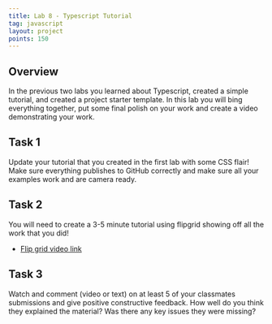 ```yaml
---
title: Lab 8 - Typescript Tutorial
tag: javascript
layout: project
points: 150
---
```


## Overview

In the previous two labs you learned about Typescript, created a simple tutorial,
and created a project starter template. In this lab you will bing everything
together, put some final polish on your work and create a video demonstrating
your work.

## Task 1

Update your tutorial that you created in the first lab with some CSS flair! Make
sure everything publishes to GitHub correctly and make sure all your examples
work and are camera ready.

## Task 2

You will need to create a 3-5 minute tutorial using flipgrid showing off all
the work that you did!

- [Flip grid video link](https://flip.com/1f57da05)

## Task 3

Watch and comment (video or text) on at least 5 of your classmates submissions
and give positive constructive feedback. How well do you think they explained
the material? Was there any key issues they were missing?
